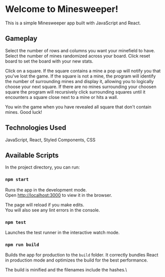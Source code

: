 # Welcome to Minesweeper!

This is a simple Minesweeper app built with JavaScript and React.

## Gameplay

Select the number of rows and columns you want your minefield to have. Select the number of mines randomized across your board. Click reset board to set the board with your new stats.

Click on a square. If the square contains a mine a pop up will notify you that you've lost the game. If the square is not a mine, the program will identify the number of surrounding mines and display it, allowing you to logically choose your next square. If there are no mines surrounding your choosen square the program will recursively click surrounding squares until it encounters a square close next to a mine or hits a wall.

You win the game when you have revealed all square that don't contain mines. Good luck!

## Technologies Used

JavaScript, React, Styled Components, CSS

## Available Scripts

In the project directory, you can run:

### `npm start`

Runs the app in the development mode.\
Open [http://localhost:3000](http://localhost:3000) to view it in the browser.

The page will reload if you make edits.\
You will also see any lint errors in the console.

### `npm test`

Launches the test runner in the interactive watch mode.

### `npm run build`

Builds the app for production to the `build` folder.
It correctly bundles React in production mode and optimizes the build for the best performance.

The build is minified and the filenames include the hashes.\

